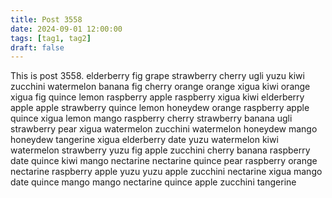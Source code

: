 ```yaml
---
title: Post 3558
date: 2024-09-01 12:00:00
tags: [tag1, tag2]
draft: false
---
```

This is post 3558.
elderberry
fig
grape
strawberry
cherry
ugli
yuzu
kiwi
zucchini
watermelon
banana
fig
cherry
orange
orange
xigua
kiwi
orange
xigua
fig
quince
lemon
raspberry
apple
raspberry
xigua
kiwi
elderberry
apple
apple
strawberry
quince
lemon
honeydew
orange
raspberry
apple
quince
xigua
lemon
mango
raspberry
cherry
strawberry
banana
ugli
strawberry
pear
xigua
watermelon
zucchini
watermelon
honeydew
mango
honeydew
tangerine
xigua
elderberry
date
yuzu
watermelon
kiwi
watermelon
strawberry
yuzu
fig
apple
zucchini
cherry
banana
raspberry
date
quince
kiwi
mango
nectarine
nectarine
quince
pear
raspberry
orange
nectarine
raspberry
apple
yuzu
yuzu
apple
zucchini
nectarine
xigua
mango
date
quince
mango
mango
nectarine
quince
apple
zucchini
tangerine
